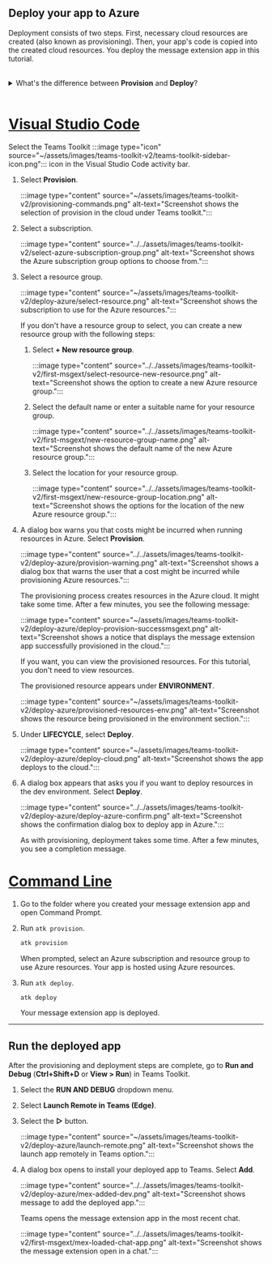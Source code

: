 ## Deploy your app to Azure

Deployment consists of two steps. First, necessary cloud resources are created (also known as provisioning). Then, your app's code is copied into the created cloud resources. You deploy the message extension app in this tutorial.
<br>
<br>
<details>
<summary>What's the difference between <b>Provision</b> and <b>Deploy</b>?</summary>
<br>
The <b>Provision</b> step creates resources in Azure and Microsoft 365 for your app, but no code (such as HTML, CSS, or JavaScript) is copied to the resources. The <b>Deploy</b> step copies the code for your app to the resources you created during the provision step. It's common to deploy multiple times without provisioning new resources. Since the provision step takes some time to complete, it's separate from the deployment step.
</details>
<br>

# [Visual Studio Code](#tab/vsc4)

Select the Teams Toolkit :::image type="icon" source="~/assets/images/teams-toolkit-v2/teams-toolkit-sidebar-icon.png"::: icon in the Visual Studio Code activity bar.

1. Select **Provision**.

   :::image type="content" source="~/assets/images/teams-toolkit-v2/provisioning-commands.png" alt-text="Screenshot shows the selection of provision in the cloud under Teams toolkit.":::

1. Select a subscription.

   :::image type="content" source="../../assets/images/teams-toolkit-v2/select-azure-subscription-group.png" alt-text="Screenshot shows the Azure subscription group options to choose from.":::

1. Select a resource group.

   :::image type="content" source="~/assets/images/teams-toolkit-v2/deploy-azure/select-resource.png" alt-text="Screenshot shows the subscription to use for the Azure resources.":::

   If you don't have a resource group to select, you can create a new resource group with the following steps:

   1. Select **+ New resource group**.

      :::image type="content" source="../../assets/images/teams-toolkit-v2/first-msgext/select-resource-new-resource.png" alt-text="Screenshot shows the option to create a new Azure resource group.":::

   1. Select the default name or enter a suitable name for your resource group.

      :::image type="content" source="../../assets/images/teams-toolkit-v2/first-msgext/new-resource-group-name.png" alt-text="Screenshot shows the default name of the new Azure resource group.":::

   1. Select the location for your resource group.

      :::image type="content" source="../../assets/images/teams-toolkit-v2/first-msgext/new-resource-group-location.png" alt-text="Screenshot shows the options for the location of the new Azure resource group.":::

1. A dialog box warns you that costs might be incurred when running resources in Azure. Select **Provision**.

   :::image type="content" source="../../assets/images/teams-toolkit-v2/deploy-azure/provision-warning.png" alt-text="Screenshot shows a dialog box that warns the user that a cost might be incurred while provisioning Azure resources.":::

   The provisioning process creates resources in the Azure cloud. It might take some time. After a few minutes, you see the following message:

   :::image type="content" source="~/assets/images/teams-toolkit-v2/deploy-azure/deploy-provision-successmsgext.png" alt-text="Screenshot shows a notice that displays the message extension app successfully provisioned in the cloud.":::

   If you want, you can view the provisioned resources. For this tutorial, you don't need to view resources.

   The provisioned resource appears under **ENVIRONMENT**.

   :::image type="content" source="~/assets/images/teams-toolkit-v2/deploy-azure/provisioned-resources-env.png" alt-text="Screenshot shows the resource being provisioned in the environment section.":::

1. Under **LIFECYCLE**, select **Deploy**.

   :::image type="content" source="~/assets/images/teams-toolkit-v2/deploy-azure/deploy-cloud.png" alt-text="Screenshot shows the app deploys to the cloud.":::

1. A dialog box appears that asks you if you want to deploy resources in the dev environment. Select **Deploy**.

   :::image type="content" source="../../assets/images/teams-toolkit-v2/deploy-azure/deploy-azure-confirm.png" alt-text="Screenshot shows the confirmation dialog box to deploy app in Azure.":::

   As with provisioning, deployment takes some time. After a few minutes, you see a completion message.

# [Command Line](#tab/cli4)

1. Go to the folder where you created your message extension app and open Command Prompt.

1. Run `atk provision`.

   ``` bash
   atk provision
   ```

   When prompted, select an Azure subscription and resource group to use Azure resources. Your app is hosted using Azure resources.

1. Run `atk deploy`.

   ``` bash
   atk deploy
   ```

   Your message extension app is deployed.

---

## Run the deployed app

After the provisioning and deployment steps are complete, go to **Run and Debug** (**Ctrl+Shift+D** or **View > Run**) in Teams Toolkit.

1. Select the **RUN AND DEBUG** dropdown menu.
1. Select **Launch Remote in Teams (Edge)**.
1. Select the **▷** button.

   :::image type="content" source="~/assets/images/teams-toolkit-v2/deploy-azure/launch-remote.png" alt-text="Screenshot shows the launch app remotely in Teams option.":::

1. A dialog box opens to install your deployed app to Teams. Select **Add**.

   :::image type="content" source="../../assets/images/teams-toolkit-v2/deploy-azure/mex-added-dev.png" alt-text="Screenshot shows message to add the deployed app.":::

   Teams opens the message extension app in the most recent chat.

   :::image type="content" source="../../assets/images/teams-toolkit-v2/first-msgext/mex-loaded-chat-app.png" alt-text="Screenshot shows the message extension open in a chat.":::
